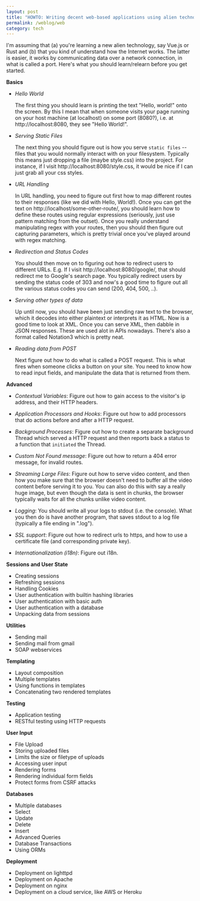 ```yaml
---
layout: post
title: "HOWTO: Writing decent web-based applications using alien technologies"
permalink: /weblog/web
category: tech
---
```

I'm assuming that (a) you're learning a new alien technology, say Vue.js or Rust and (b) that you kind of understand how the 
Internet works. The latter is easier, it works by communicating data over a network connection, in what is called a port. Here's what you should learn/relearn before you get started.

**Basics**

 * *Hello World*

   The first thing you should learn is printing the text "Hello, world!" onto the screen. By this I mean that 
when someone visits your page running on your host machine (at localhost) on some port (8080?), i.e. at 
http://localhost:8080, they see "Hello World!". 

 * *Serving Static Files*

   The next thing you should figure out is how you serve `static files` -- files that you would
normally interact with on your filesystem. Typically this means just dropping a file (maybe style.css) into the project.
For instance, if I visit http://localhost:8080/style.css, it would be nice if I can just grab all your css styles.

 * *URL Handling*
 
   In URL handling, you need to figure out first how to map different routes to their responses (like we did with
 Hello, World!). Once you can get the text on  http://localhost/some-other-route/, you should learn how to define these
 routes using regular expressions (seriously, just use pattern matching from the outset). Once you really understand
 manipulating regex with your routes, then you should then figure out capturing parameters, which is pretty trivial once
 you've played around with regex matching.
 
 * *Redirection and Status Codes*
   
   You should then move on to figuring out how to redirect users to different URLs. E.g. If I visit 
http://localhost:8080/google/, that should redirect me to Google's search page. You typically redirect users by sending
the status code of 303 and now's a good time to figure out all the various status codes you can send (200, 404, 500, ..).

 * *Serving other types of data*
 
   Up until now, you should have been just sending raw text to the browser, which it decodes into either plaintext or
interprets it as HTML. Now is a good time to look at XML. Once you can serve XML, then dabble in JSON responses. These
are used alot in APIs nowadays. There's also a format called Notation3 which is pretty neat.
 
 * *Reading data from POST*
   
   Next figure out how to do what is called a POST request. This is what fires when someone clicks a button on your site.
You need to know how to read input fields, and manipulate the data that is returned from them. 

**Advanced**

 * *Contextual Variables*: Figure out how to gain access to the visitor's ip address, and their HTTP headers.
 
 * *Application Processors and Hooks*: Figure out how to add processors that do actions before and after a HTTP request.
 
 * *Background Processes*: Figure out how to create a separate background Thread which served a HTTP request and then
reports back a status to a function that `initiated` the Thread.

 * *Custom Not Found message*: Figure out how to return a 404 error message, for invalid routes.
 
 * *Streaming Large Files*: Figure out how to serve video content, and then how you make sure that the browser doesn't
need to buffer all the video content before serving it to you. You can also do this with say a really huge image, but
even though the data is sent in chunks, the browser typically waits for all the chunks unlike video content.

 * *Logging*: You should write all your logs to stdout (i.e. the console). What you then do is have another program, that
saves stdout to a log file (typically a file ending in ".log").

 * *SSL support*: Figure out how to redirect urls to https, and how to use a certificate file (and corresponding private 
key).

 * *Internationalization (i18n)*: Figure out i18n.
 
**Sessions and User State**

 * Creating sessions
 * Refreshing sessions
 * Handling Cookies
 * User authentication with builtin hashing libraries
 * User authentication with basic auth
 * User authentication with a database
 * Unpacking data from sessions

**Utilities**

 * Sending mail
 * Sending mail from gmail
 * SOAP webservices

**Templating**

 * Layout composition
 * Multiple templates
 * Using functions in templates
 * Concatenating two rendered templates

**Testing**

 * Application testing
 * RESTful testing using HTTP requests

**User Input**

 * File Upload
 * Storing uploaded files
 * Limits the size or filetype of uploads
 * Accessing user input
 * Rendering forms
 * Rendering individual form fields
 * Protect forms from CSRF attacks

**Databases**

 * Multiple databases
 * Select
 * Update
 * Delete
 * Insert
 * Advanced Queries
 * Database Transactions
 * Using ORMs

**Deployment**

 * Deployment on lighttpd
 * Deployment on Apache
 * Deployment on nginx
 * Deployment on a cloud service, like AWS or Heroku
